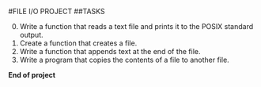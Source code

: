 #FILE I/O PROJECT
##TASKS

0. Write a function that reads a text file and prints it to the POSIX standard output.
1. Create a function that creates a file.
2. Write a function that  appends text at the end of the file.
3. Write a program that copies the contents of a file to another file.

**End of project**
